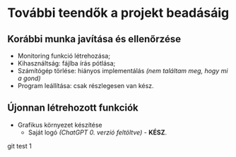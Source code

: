# További teendők a projekt beadásáig

## Korábbi munka javítása és ellenőrzése
- Monitoring funkció létrehozása;
- Kihasználtság: fájlba írás pótlása;
- Számítógép törlése: hiányos implementálás *(nem találtam meg, hogy mi a gond)*
- Program leállítása: csak részlegesen van kész.

## Újonnan létrehozott funkciók
- Grafikus környezet készítése
    - Saját logó *(ChatGPT 0. verzió feltöltve)* - **KÉSZ**.

git test 1